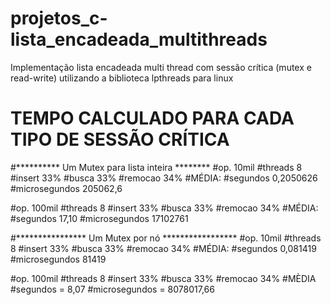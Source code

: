 # projetos_c-lista_encadeada_multithreads
Implementação lista encadeada multi thread com sessão crítica (mutex e read-write) utilizando a biblioteca lpthreads para linux


# TEMPO CALCULADO PARA CADA TIPO DE SESSÃO CRÍTICA
#********** Um Mutex para lista inteira ********
#op. 10mil
#threads 8
#insert  33%
#busca   33%
#remocao 34%
#MÉDIA:
#segundos 0,2050626
#microsegundos 205062,6


#op. 100mil
#threads 8
#insert  33%
#busca   33%
#remocao 34%
#MÉDIA:
#segundos 17,10
#microsegundos 17102761

#**************** Um Mutex por nó  *****************
#op. 10mil
#threads 8
#insert  33%
#busca   33%
#remocao 34%
#MÉDIA:
#segundos 0,081419
#microsegundos 81419


#op. 100mil
#threads 8
#insert  33%
#busca   33%
#remocao 34%
#MÈDIA
#segundos = 8,07
#microsegundos = 8078017,66

